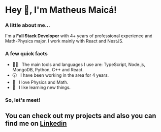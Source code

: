 <h1> Hey 👋, I'm Matheus Maicá!</h1>
</h1>

### A little about me...
I'm a **Full Stack Developer** with 4+ years of professional experience and Math-Physics major. I work mainly with React and NestJS.<br/>

### A few quick facts
- 👨‍💻 &nbsp; The main tools and languages I use are: TypeScript, Node.js, MongoDB, Python, C++ and React.
- 🕡 &nbsp; I have been working in the area for 4 years.
- 🔭 &nbsp; I love Physics and Math.
- 💬 &nbsp; I like learning new things.

### So, let's meet!
You can check out my projects and also you can find me on [Linkedin]([https://tr.linkedin.com/in/glcebru](https://www.linkedin.com/in/matheus-maic%C3%A1-86888720b/)https://www.linkedin.com/in/matheus-maic%C3%A1-86888720b/)
-----
